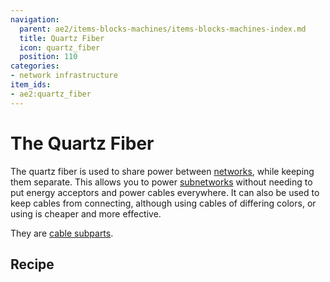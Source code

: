 ```yaml
---
navigation:
  parent: ae2/items-blocks-machines/items-blocks-machines-index.md
  title: Quartz Fiber
  icon: quartz_fiber
  position: 110
categories:
- network infrastructure
item_ids:
- ae2:quartz_fiber
---
```


# The Quartz Fiber

<GameScene zoom="8" background="transparent">
<ImportStructure src="../assets/assemblies/quartz_fiber.snbt" />
<IsometricCamera yaw="195" pitch="30" />
</GameScene>

The quartz fiber is used to share power between [networks](../ae2-mechanics/me-network-connections.md), while keeping them separate. This allows you to power
[subnetworks](../ae2-mechanics/subnetworks.md)
without needing to put energy acceptors and power cables everywhere. It can also be used to keep cables from connecting,
although using cables of differing colors, or using <ItemLink id="cable_anchor" /> is cheaper and more effective.

They are [cable subparts](../ae2-mechanics/cable-subparts.md).

## Recipe

<RecipeFor id="quartz_fiber" />
